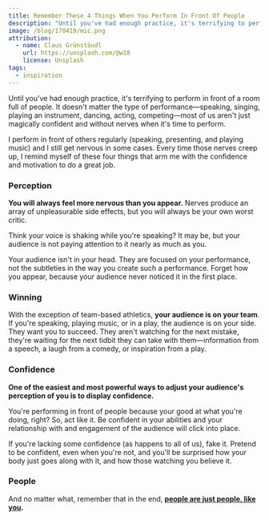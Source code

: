 ```yaml
---
title: Remember These 4 Things When You Perform In Front Of People
description: "Until you've had enough practice, it's terrifying to perform in front of a room full of people."
image: /blog/170419/mic.png
attribution:
  - name: Claus Grünstäudl
    url: https://unsplash.com/@w18
    license: Unsplash
tags:
  - inspiration
---
```


Until you've had enough practice, it's terrifying to perform in front of a room full of people. It doesn't matter the type of performance—speaking, singing, playing an instrument, dancing, acting, competing—most of us aren't just magically confident and without nerves when it's time to perform.

I perform in front of others regularly (speaking, presenting, and playing music) and I still get nervous in some cases. Every time those nerves creep up, I remind myself of these four things that arm me with the confidence and motivation to do a great job.

### Perception

**You will always feel more nervous than you appear.** Nerves produce an array of unpleasurable side effects, but you will always be your own worst critic.

Think your voice is shaking while you're speaking? It may be, but your audience is not paying attention to it nearly as much as you.

Your audience isn't in your head. They are focused on your performance, not the subtleties in the way you create such a performance. Forget how you appear, because your audience never noticed it in the first place.

### Winning

With the exception of team-based athletics, **your audience is on your team**. If you're speaking, playing music, or in a play, the audience is on your side. They want you to succeed. They aren't watching for the next mistake, they're waiting for the next tidbit they can take with them—information from a speech, a laugh from a comedy, or inspiration from a play.

### Confidence

**One of the easiest and most powerful ways to adjust your audience's perception of you is to display confidence.**

You're performing in front of people because your good at what you're doing, right? So, act like it. Be confident in your abilities and your relationship with and engagement of the audience will click into place.

If you're lacking some confidence (as happens to all of us), fake it. Pretend to be confident, even when you're not, and you'll be surprised how your body just goes along with it, and how those watching you believe it.

### People

And no matter what, remember that in the end, [**people are just people, like you**](https://youtu.be/WaIIgUIfMFU)**.**
